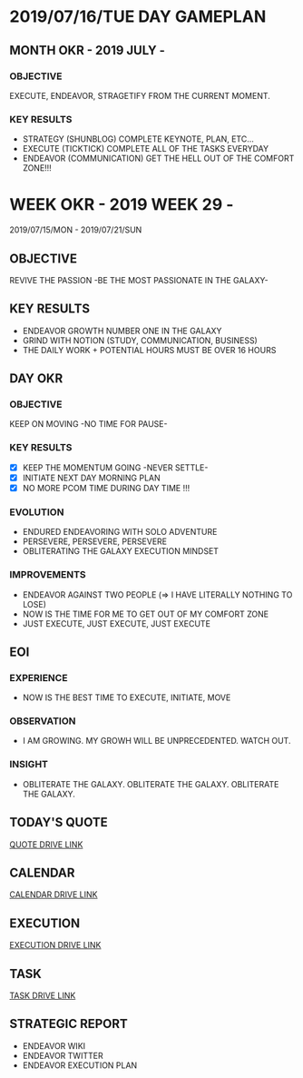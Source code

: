 # 2019/07/16/TUE DAY GAMEPLAN

## MONTH OKR - 2019 JULY -

### OBJECTIVE

EXECUTE, ENDEAVOR, STRAGETIFY FROM THE CURRENT MOMENT.

### KEY RESULTS

- STRATEGY (SHUNBLOG) COMPLETE KEYNOTE, PLAN, ETC...
- EXECUTE (TICKTICK) COMPLETE ALL OF THE TASKS EVERYDAY
- ENDEAVOR (COMMUNICATION) GET THE HELL OUT OF THE COMFORT ZONE!!!

# WEEK OKR - 2019 WEEK 29 -

2019/07/15/MON - 2019/07/21/SUN

## OBJECTIVE

REVIVE THE PASSION -BE THE MOST PASSIONATE IN THE GALAXY-

## KEY RESULTS

- ENDEAVOR GROWTH NUMBER ONE IN THE GALAXY
- GRIND WITH NOTION (STUDY, COMMUNICATION, BUSINESS)
- THE DAILY WORK + POTENTIAL HOURS MUST BE OVER 16 HOURS

## DAY OKR

### OBJECTIVE

KEEP ON MOVING -NO TIME FOR PAUSE-

### KEY RESULTS

- [x] KEEP THE MOMENTUM GOING -NEVER SETTLE-
- [x] INITIATE NEXT DAY MORNING PLAN
- [x] NO MORE PCOM TIME DURING DAY TIME !!!

### EVOLUTION

- ENDURED ENDEAVORING WITH SOLO ADVENTURE
- PERSEVERE, PERSEVERE, PERSEVERE
- OBLITERATING THE GALAXY EXECUTION MINDSET

### IMPROVEMENTS

- ENDEAVOR AGAINST TWO PEOPLE (=> I HAVE LITERALLY NOTHING TO LOSE)
- NOW IS THE TIME FOR ME TO GET OUT OF MY COMFORT ZONE
- JUST EXECUTE, JUST EXECUTE, JUST EXECUTE

## EOI

### EXPERIENCE

- NOW IS THE BEST TIME TO EXECUTE, INITIATE, MOVE

### OBSERVATION

- I AM GROWING. MY GROWH WILL BE UNPRECEDENTED. WATCH OUT.

### INSIGHT

- OBLITERATE THE GALAXY. OBLITERATE THE GALAXY. OBLITERATE THE GALAXY.

## TODAY'S QUOTE

[QUOTE DRIVE LINK](https://drive.google.com/open?id=1OyIRGGAdTrOmVS17hislHBFEQ1f8rAeE)

## CALENDAR

[CALENDAR DRIVE LINK](https://drive.google.com/open?id=1L8bZD59XwagAWsH0qio94t4WwhG8oHyB)

## EXECUTION

[EXECUTION DRIVE LINK](https://docs.google.com/spreadsheets/d/1nUFC_97On1yc2Gvo3tWCSQ-rK42_PwxnO0aDLirarqA/edit?usp=sharing)

## TASK

[TASK DRIVE LINK](https://drive.google.com/open?id=1qjTcmsZud7mK1u58yD8orOYAJWHOXtfK)

## STRATEGIC REPORT

- ENDEAVOR WIKI
- ENDEAVOR TWITTER
- ENDEAVOR EXECUTION PLAN
